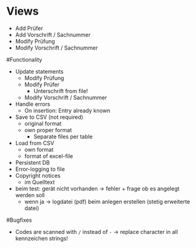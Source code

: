 # Views

- Add Prüfer
- Add Vorschrift / Sachnummer
- Modify Prüfung
- Modify Vorschrift / Sachnummer

#Functionality

- Update statements
    - Modify Prüfung
    - Modify Prüfer
        - Unterschrift from file!
    - Modify Vorschrift / Sachnummer
- Handle errors
    - On insertion: Entry already known
- Save to CSV (not required)
    - original format
    - own proper format
        - Separate files per table
- Load from CSV
    - own format
    - format of excel-file
- Persistent DB
- Error-logging to file
- Copyright notices
    - im Quelltext
- beim test: gerät nicht vorhanden -> fehler + frage ob es angelegt werden soll
    - wenn ja -> logdatei (pdf) beim anlegen erstellen (stetig erweiterte datei)


#Bugfixes

- Codes are scanned with `/` instead of `-` -> replace character in all kennzeichen strings!  